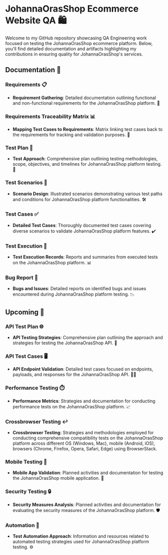 # JohannaOrasShop Ecommerce Website QA 🛍️

Welcome to my GitHub repository showcasing QA Engineering work focused on testing the JohannaOrasShop ecommerce platform. Below, you'll find detailed documentation and artifacts highlighting my contributions in ensuring quality for JohannaOrasShop's services.

## Documentation 📄

### Requirements 📋
- **Requirement Gathering**: Detailed documentation outlining functional and non-functional requirements for the JohannaOrasShop platform. 📝

### Requirements Traceability Matrix 📊
- **Mapping Test Cases to Requirements**: Matrix linking test cases back to the requirements for tracking and validation purposes. 🔄

### Test Plan 📝
- **Test Approach**: Comprehensive plan outlining testing methodologies, scope, objectives, and timelines for JohannaOrasShop platform testing. 📅

### Test Scenarios 🔄
- **Scenario Design**: Illustrated scenarios demonstrating various test paths and conditions for JohannaOrasShop platform functionalities. 🛠️

### Test Cases ✅
- **Detailed Test Cases**: Thoroughly documented test cases covering diverse scenarios to validate JohannaOrasShop platform features. ✔️

### Test Execution 🚀
- **Test Execution Records**: Reports and summaries from executed tests on the JohannaOrasShop platform. 📊

### Bug Report 🐞
- **Bugs and Issues**: Detailed reports on identified bugs and issues encountered during JohannaOrasShop platform testing. 📉


## Upcoming 🚀

### API Test Plan 🌐
- **API Testing Strategies**: Comprehensive plan outlining the approach and strategies for testing the JohannaOrasShop API. 🧪

### API Test Cases 🖥️
- **API Endpoint Validation**: Detailed test cases focused on endpoints, payloads, and responses for the JohannaOrasShop API. 🕵️‍♂️

### Performance Testing ⏱️
- **Performance Metrics**: Strategies and documentation for conducting performance tests on the JohannaOrasShop platform. 📈

### Crossbrowser Testing ↩️
- **Crossbrowser Testing**: Strategies and methodologies employed for conducting comprehensive compatibility tests on the JohannaOrasShop platform across different OS (Windows, Mac), mobile (Android, iOS), browsers (Chrome, Firefox, Opera, Safari, Edge) using BrowserStack.

### Mobile Testing 📱
- **Mobile App Validation**: Planned activities and documentation for testing the JohannaOrasShop mobile application. 📲

### Security Testing 🔒
- **Security Measures Analysis**: Planned activities and documentation for evaluating the security measures of the JohannaOrasShop platform. 🛡️

### Automation 🤖
- **Test Automation Approach**: Information and resources related to automated testing strategies used for JohannaOrasShop platform testing. ⚙️
